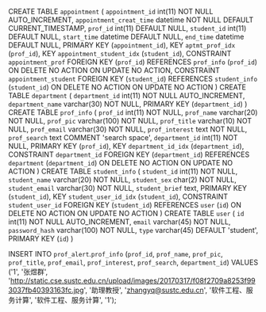 CREATE TABLE `appointment` (
  `appointment_id` int(11) NOT NULL AUTO_INCREMENT,
  `appointment_creat_time` datetime NOT NULL DEFAULT CURRENT_TIMESTAMP,
  `prof_id` int(11) DEFAULT NULL,
  `student_id` int(11) DEFAULT NULL,
  `start_time` datetime DEFAULT NULL,
  `end_time` datetime DEFAULT NULL,
  PRIMARY KEY (`appointment_id`),
  KEY `aptmt_prof_idx` (`prof_id`),
  KEY `appointment_student_idx` (`student_id`),
  CONSTRAINT `appointment_prof` FOREIGN KEY (`prof_id`) REFERENCES `prof_info` (`prof_id`) ON DELETE NO ACTION ON UPDATE NO ACTION,
  CONSTRAINT `appointment_student` FOREIGN KEY (`student_id`) REFERENCES `student_info` (`student_id`) ON DELETE NO ACTION ON UPDATE NO ACTION
)
CREATE TABLE `department` (
  `department_id` int(11) NOT NULL AUTO_INCREMENT,
  `department_name` varchar(30) NOT NULL,
  PRIMARY KEY (`department_id`)
)
CREATE TABLE `prof_info` (
  `prof_id` int(11) NOT NULL,
  `prof_name` varchar(20) NOT NULL,
  `prof_pic` varchar(100) NOT NULL,
  `prof_title` varchar(10) NOT NULL,
  `prof_email` varchar(30) NOT NULL,
  `prof_interest` text NOT NULL,
  `prof_search` text COMMENT 'search space',
  `department_id` int(11) NOT NULL,
  PRIMARY KEY (`prof_id`),
  KEY `department_id_idx` (`department_id`),
  CONSTRAINT `department_id` FOREIGN KEY (`department_id`) REFERENCES `department` (`department_id`) ON DELETE NO ACTION ON UPDATE NO ACTION
)
CREATE TABLE `student_info` (
  `student_id` int(11) NOT NULL,
  `student_name` varchar(20) NOT NULL,
  `student_sex` char(2) NOT NULL,
  `student_email` varchar(30) NOT NULL,
  `student_brief` text,
  PRIMARY KEY (`student_id`),
  KEY `student_user_id_idx` (`student_id`),
  CONSTRAINT `student_user_id` FOREIGN KEY (`student_id`) REFERENCES `user` (`id`) ON DELETE NO ACTION ON UPDATE NO ACTION
) 
CREATE TABLE `user` (
  `id` int(11) NOT NULL AUTO_INCREMENT,
  `email` varchar(45) NOT NULL,
  `password_hash` varchar(100) NOT NULL,
  `type` varchar(45) DEFAULT 'student',
  PRIMARY KEY (`id`)
)





INSERT INTO `prof_alert`.`prof_info` (`prof_id`, `prof_name`, `prof_pic`, `prof_title`, `prof_email`, `prof_interest`, `prof_search`, `department_id`) VALUES ('1', '张煜群', 'http://static.cse.sustc.edu.cn/upload/images/20170317/f08f2709a8253f993037fb40393163fc.jpg', '助理教授', 'zhangyq@sustc.edu.cn', '软件工程、服务计算', '软件工程、服务计算', '1');